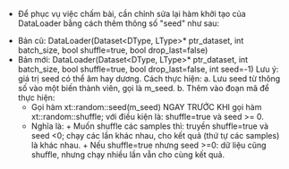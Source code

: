 - Để phục vụ việc chấm bài, cần chỉnh sửa lại hàm khởi tạo của DataLoader bằng cách thêm thông số "seed" như sau:

+ Bản cũ:
DataLoader(Dataset<DType, LType>* ptr_dataset, 
            int batch_size, bool shuffle=true, 
            bool drop_last=false)
+ Bản mới:
DataLoader(Dataset<DType, LType>* ptr_dataset, 
            int batch_size, bool shuffle=true, 
            bool drop_last=false, int seed=-1)
Lưu ý: giá trị seed có thể âm hay dương.
Cách thực hiện: 
a. Lưu seed từ thông số vào một biến thành viên, gọi là m_seed.
b. Thêm vào đoạn mã để thực hiện:
   * Gọi hàm xt::random::seed(m_seed) NGAY TRƯỚC KHI gọi hàm xt::random::shuffle; với điều kiện là: shuffle=true và seed >= 0. 
    * Nghĩa là: 
          + Muốn shuffle các samples thì: truyền shuffle=true và seed <0; chạy các lần khác nhau, cho kết quả (thứ tự các samples) là khác nhau.
           + Nếu shuffle=true nhưng seed >=0: dữ liệu cũng shuffle, nhưng chạy nhiều lần vẫn cho cùng kết quả.
